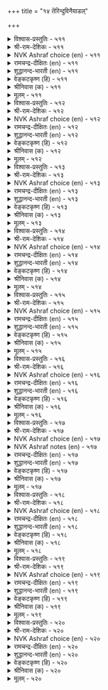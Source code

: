 +++
title = "१४ तॆरिन्दुविनैयाडल्"

+++


<details><summary>विश्वास-प्रस्तुतिः - ५११</summary>

नऩ्मैयुम् तीमैयुम् नाडि नलम्बुरिन्द
तऩ्मैयाऩ् आळप् पडुम्। ५११
</details>

<details><summary>श्री-राम-देशिकः - ५११</summary>

शुभाशुभे परामृश्य शुभकार्यैककारिणम् ।  
पुरुषं योजयेत् कार्ये निर्भयं पृथिवीपतिः ॥ ५११॥
</details>

<details><summary>NVK Ashraf choice (en) - ५११</summary>

०५११
Employ those who prefer to do the good
After scanning both good and bad.
(N.V.K. Ashraf)
</details>

<details><summary>रामचन्द्र-दीक्षितः (en) - ५११</summary>

511\. naṉmaiyum tīmaiyum nāṭi, nalam purinta  
taṉmaiyāṉ āḷappaṭum.

511\. After examining the good and the bad, cling to the good.  
</details>

<details><summary>शुद्धानन्द-भारती (en) - ५११</summary>

1\. நன்மையும் தீமையும் நாடி நலம்புரிந்த  
தன்மையான் ஆளப் படும்.  
Employ the wise who will discern  
The good and bad and do good turn.        511  
</details>

<details><summary>वेङ्कटकृष्ण (हि) - ५११</summary>

511
भले-बुरे को परख जो, करता भला पसंद ।  
उसके योग्य नियुक्ति को, करना सही प्रबन्ध ॥
</details>

<details><summary>श्रीनिवास (क) - ५११</summary>

511. ऒळ्ळॆयदन्नू कॆट्टदन्नू विचारमाडि ऒळ्ळॆय विचारगळल्लि मात्र अभिलाषॆ तोरुववनन्नु (अरसन कार्यक्कॆ सहायकनागि) नेमिसबेकु.

</details>

<details><summary>मूलम् - ५११</summary>

नऩ्मैयुम् तीमैयुम् नाडि नलम्बुरिन्द
तऩ्मैयाऩ् आळप् पडुम्। ५११
</details>

<details><summary>विश्वास-प्रस्तुतिः - ५१२</summary>

वारि पॆरुक्कि वळम्बडुत्तु उऱ्ऱवै
आराय्वाऩ् सॆय्ग विऩै। ५१२
</details>

<details><summary>श्री-राम-देशिकः - ५१२</summary>

आयमार्ग परामृश्य धनं सम्पाद्य भूरिशः ।  
तद्रक्षको विना विघ्नं राजकार्ये नियुज्यताम् ॥ ५१२॥
</details>

<details><summary>NVK Ashraf choice (en) - ५१२</summary>

०५१२
Entrust the job to one who can augment revenue,
Foster wealth and find out hurdles. *
(J. Narayanaswamy)
</details>

<details><summary>रामचन्द्र-दीक्षितः (en) - ५१२</summary>

512\. vāri perukki, vaḷam paṭuttu, uṟṟavai  
ārāyvāṉ ceyka viṉai!.

512\. He who taps all productive sources and guards against losses is the true servant.  
</details>

<details><summary>शुद्धानन्द-भारती (en) - ५१२</summary>

2\. வாரி பெருக்கி வளம்படுத்து உற்றவை  
ஆராய்வான் செய்க வினை  
Let him act who resource swells;  
Fosters wealth and prevents ills.        512  
</details>

<details><summary>वेङ्कटकृष्ण (हि) - ५१२</summary>

512
आय-वृद्धि-साधन बढ़ा, धन-वर्द्धक कर कार्य ।  
विघ्न परख जो टालता, वही करे नृप-कार्य ॥
</details>

<details><summary>श्रीनिवास (क) - ५१२</summary>

512. ऐश्वर्य (हण) बरुव मार्गवन्नु हॆच्चिसि, अदन्नु अभिवृद्दिपडिसि, बरुव कण्टकगळन्नु परिशीलिसि, नीगिसबल्लवनॆ कार्यमुखनागबेकु.

</details>

<details><summary>मूलम् - ५१२</summary>

वारि पॆरुक्कि वळम्बडुत्तु उऱ्ऱवै
आराय्वाऩ् सॆय्ग विऩै। ५१२
</details>

<details><summary>विश्वास-प्रस्तुतिः - ५१३</summary>

अऩ्पऱिवु तेऱ्ऱम् अवाविऩ्मै इन्नाऩ्कुम्
नऩ्कुडैयाऩ् कट्टे तॆळिवु। ५१३
</details>

<details><summary>श्री-राम-देशिकः - ५१३</summary>

ज्ञानं प्रीतिरकालुष्यं निराशा धनसञ्चये ।  
गुणैरेतैः समायुक्तो राजकार्ये नियोज्यताम् ॥ ५१३॥
</details>

<details><summary>NVK Ashraf choice (en) - ५१३</summary>

०५१३
The qualified possess these four:
Affection, wisdom, clarity and contentment.
(N.V.K. Ashraf)
</details>

<details><summary>रामचन्द्र-दीक्षितः (en) - ५१३</summary>

513\. aṉpu, aṟivu, tēṟṟam, avā iṉmai, in nāṉkum  
naṉku uṭaiyāṉkaṭṭē teḷivu.

513\. Choose men, who are endowed with love, wisdom, clever vision and freedom from covetousness.  
</details>

<details><summary>शुद्धानन्द-भारती (en) - ५१३</summary>

3\. அன்பறிவு தேற்றம் அவாவின்மை இந்நான்கும்  
நன்குடையான் கட்டே தெளிவு  
Trust him in whom these four you see:  
Love, wit, non-craving, clarity.        513  
</details>

<details><summary>वेङ्कटकृष्ण (हि) - ५१३</summary>

513
प्रेम, बुद्धि, दृढ़-चित्तता, निर्लोभता-सुनीति ।  
चारों जिसमें पूर्ण हों, उसपर करो प्रतीति ॥
</details>

<details><summary>श्रीनिवास (क) - ५१३</summary>

513. प्रीति, अरिवु, दृढ निर्धार, आशॆ इल्लदिरुविकॆ- ई नाल्कु ऒळ्ळॆय गुणगळु इरुववनल्ले (अरसनादवनु) नम्बिकॆ इरिसबेकु.

</details>

<details><summary>मूलम् - ५१३</summary>

अऩ्पऱिवु तेऱ्ऱम् अवाविऩ्मै इन्नाऩ्कुम्
नऩ्कुडैयाऩ् कट्टे तॆळिवु। ५१३
</details>

<details><summary>विश्वास-प्रस्तुतिः - ५१४</summary>

ऎऩैवगैयाऩ् तेऱियक् कण्णुम् विऩैवगैयाऩ्
वेऱागुम् मान्दर् पलर्। ५१४
</details>

<details><summary>श्री-राम-देशिकः - ५१४</summary>

जिता गुणपरीक्षायां ततः स्थाने नियन्त्रिताः ।  
अन्ते केचित् स्थानदोषात् जायन्ते दुष्टबुद्धयः ॥ ५१४॥
</details>

<details><summary>NVK Ashraf choice (en) - ५१४</summary>

०५१४
Put into many tests, they pass.
Yet when subjected to different tasks, many fail.
(N.V.K. Ashraf)
</details>

<details><summary>रामचन्द्र-दीक्षितः (en) - ५१४</summary>

514\. eṉai vakaiyāṉ tēṟiyakkaṇṇum, viṉai vakaiyāṉ  
vēṟākum māntar palar.

514\. Position corrupts even the men of our own deliberate choice.  
</details>

<details><summary>शुद्धानन्द-भारती (en) - ५१४</summary>

4\. எனைவகையான் தேறியக் கண்ணும் வினைவகையான்  
வேறாகும் மாந்தர் பலர்  
Though tried and found fit, yet we see  
Many differ before duty.        514  
</details>

<details><summary>वेङ्कटकृष्ण (हि) - ५१४</summary>

514
सभी तरह की परख से,  योग्य दिखें जो लोग ।  
उनमें कार्य निबाहते, विकृत बने बहु लोग ॥
</details>

<details><summary>श्रीनिवास (क) - ५१४</summary>

514. हलवु बगॆयिन्द परीक्षिसि नम्बि, उद्योगक्कॆ तॊडगिसिद मेलू कार्यद हादि तप्पिसुव जनरु ई लोकदल्लि हलवरिद्दारॆ.

</details>

<details><summary>मूलम् - ५१४</summary>

ऎऩैवगैयाऩ् तेऱियक् कण्णुम् विऩैवगैयाऩ्
वेऱागुम् मान्दर् पलर्। ५१४
</details>

<details><summary>विश्वास-प्रस्तुतिः - ५१५</summary>

अऱिन्दाऱ्ऱिच् चॆय्गिऱ्पाऱ्कु अल्लाल् विऩैदाऩ्
सिऱन्दाऩॆऩ्ऱु एवऱ्पाऱ् ऱऩ्ऱु। ५१५
</details>

<details><summary>श्री-राम-देशिकः - ५१५</summary>

बुध्वोपायं विघ्नराशिमपोह्य कृतिसाधने ।  
समर्थमन्तरा नान्यं राजकार्ये निवेशयेत् ॥ ५१५॥
</details>

<details><summary>NVK Ashraf choice (en) - ५१५</summary>

०५१५
Where knowledge and diligence are required,
Don't entrust tasks on personal loyalty.
(K. Krishnaswamy & Vijaya Ramkumar), (P.S. Sundaram)
</details>

<details><summary>रामचन्द्र-दीक्षितः (en) - ५१५</summary>

515\. aṟintu, āṟṟi, ceykiṟpāṟku allāl, viṉaitāṉ  
ciṟantāṉ eṉṟu ēvaṟpāṟṟu aṉṟu.

515\. Let worth prevail. Let not blind affection dictate the choice of men.  
</details>

<details><summary>शुद्धानन्द-भारती (en) - ५१५</summary>

5\. அறிந்தாற்றிச் செய்கிற்பாற்கு அல்லால் வினைதான்  
சிறந்தானென்று ஏவற்பாற் றன்று.  
Wise able men with power invest  
Not by fondness but by hard test.        515  
</details>

<details><summary>वेङ्कटकृष्ण (हि) - ५१५</summary>

515
जो करता है धैर्य से, खूब समझ सदुपाय ।  
उसे छोड़ प्रिय बन्धु को, कार्य न सौंपा जाय ॥
</details>

<details><summary>श्रीनिवास (क) - ५१५</summary>

515. कॆलसवन्नु चॆन्नागि तिळिदु समर्थवागि ऎदुरिसबल्लवनिगल्लदॆ, तनगॆ बेकादवनॆन्दु ऒब्बनन्नु आ कॆलसक्कॆ नेमिसबारदु.

</details>

<details><summary>मूलम् - ५१५</summary>

अऱिन्दाऱ्ऱिच् चॆय्गिऱ्पाऱ्कु अल्लाल् विऩैदाऩ्
सिऱन्दाऩॆऩ्ऱु एवऱ्पाऱ् ऱऩ्ऱु। ५१५
</details>

<details><summary>विश्वास-प्रस्तुतिः - ५१६</summary>

सॆय्वाऩै नाडि विऩैनाडिक् कालत्तोडु
ऎय्द उणर्न्दु सॆयल्। ५१६
</details>

<details><summary>श्री-राम-देशिकः - ५१६</summary>

कर्तुर्गुणं क्रियातत्त्वं कालस्याप्यनुकूलताम् ।  
सम्यग्विज्ञाय कार्येषु नरो योज्यो नराधिपैः ॥ ५१६॥
</details>

<details><summary>NVK Ashraf choice (en) - ५१६</summary>

०५१६
Weigh well the agent, the task
And the time before you act.
(P.S. Sundaram)
</details>

<details><summary>रामचन्द्र-दीक्षितः (en) - ५१६</summary>

516\. ceyvāṉai nāṭi, viṉai nāṭi, kālattōṭu  
eyta uṇarntu, ceyal!.

516\. The thing to be done, the proper person for it and the appropriate time for doing it, must all be duly weighed.  
</details>

<details><summary>शुद्धानन्द-भारती (en) - ५१६</summary>

6\. செய்வானை நாடி வினைநாடிக் காலத்தோடு  
எய்த உணர்ந்து செயல்  
Discern the agent and the deed  
And just in proper time proceed.        516  
</details>

<details><summary>वेङ्कटकृष्ण (हि) - ५१६</summary>

516
कर्ता का लक्षण परख, परख कर्म की रीति ।  
संयोजित कर काल से, सौंपों सहित प्रतीति ॥
</details>

<details><summary>श्रीनिवास (क) - ५१६</summary>

516. कार्य माडुववन (स्वभाव) वन्नु परीक्षिसि, कार्यद स्वभाववन्नु परीक्षिसि, तक्क कालवन्नु तिळिदुकॊण्डु कार्योन्मुखवागबेकु.

</details>

<details><summary>मूलम् - ५१६</summary>

सॆय्वाऩै नाडि विऩैनाडिक् कालत्तोडु
ऎय्द उणर्न्दु सॆयल्। ५१६
</details>

<details><summary>विश्वास-प्रस्तुतिः - ५१७</summary>

इदऩै इदऩाल् इवऩ्मुडिक्कुम् ऎऩ्ऱाय्न्दु
अदऩै अवऩ्कण् विडल्। ५१७
</details>

<details><summary>श्री-राम-देशिकः - ५१७</summary>

अनेन हेतुना कार्यमेतत् कर्तुमयं क्षमः ।  
इत्थमालोच्य तत्कार्ये स एव प्रेर्यतां नृपैः ॥ ५१७॥
</details>

<details><summary>NVK Ashraf choice (en) - ५१७</summary>

०५१७
Assured this man will do this task this way,
Leave it to him.
(P.S. Sundaram)
</details>

<details><summary>NVK Ashraf notes (en) - ५१७</summary>

५१७. In other words, "Delegation is best made to the one who's decidedly well equipped to perform well" - SDR
</details>

<details><summary>रामचन्द्र-दीक्षितः (en) - ५१७</summary>

517\. 'itaṉai, itaṉāl, ivaṉ muṭikkum' eṉṟu āyntu,  
ataṉai avaṉkaṇ viṭal!.

517\. Let the king be first convinced of the competency of a person; then he shall allow him to move freely in the sphere of his appointed task.  
</details>

<details><summary>शुद्धानन्द-भारती (en) - ५१७</summary>

7\. இதனை இதனால் இவன்முடிக்கும் என்றாய்ந்து  
அதனை அவன்கண் விடல்.  
This work, by this, this man can do  
Like this entrust the duty due.        517  
</details>

<details><summary>वेङ्कटकृष्ण (हि) - ५१७</summary>

517
इस साधन से व्यक्ति यह, कर सकता यह कार्य ।  
परिशीलन कर इस तरह, सौंप उसे वह कार्य ॥
</details>

<details><summary>श्रीनिवास (क) - ५१७</summary>

517. ई कार्यवन्नु ई साधनदिन्द इन्थवनु मुगिसबल्लनु ऎम्बुदन्नु परिशीलिसिद मेलॆ आ कॆलसवन्नु अवनिगॆ ऒप्पिसबेकु.

</details>

<details><summary>मूलम् - ५१७</summary>

इदऩै इदऩाल् इवऩ्मुडिक्कुम् ऎऩ्ऱाय्न्दु
अदऩै अवऩ्कण् विडल्। ५१७
</details>

<details><summary>विश्वास-प्रस्तुतिः - ५१८</summary>

विऩैक् कुरिमै नाडिय पिऩ्ऱै अवऩै
अदऱ्कुरिय ऩागच् चॆयल्। ५१८
</details>

<details><summary>श्री-राम-देशिकः - ५१८</summary>

स्वकार्यसाधनार्हश्चेत् काश्चित्तस्मिन् क्रियाभरम् ।  
निक्षिप्य राज्ञा दातव्यं स्वातन्त्र्यं कार्यसाधने ॥ ५१८॥
</details>

<details><summary>NVK Ashraf choice (en) - ५१८</summary>

०५१८
After ascertaining what work befits a man,
Assign him the responsibility. *
(Satguru Subramuniyaswami)
</details>

<details><summary>रामचन्द्र-दीक्षितः (en) - ५१८</summary>

518\. viṉaikku urimai nāṭiya piṉṟai, avaṉai  
ataṟku uriyaṉ ākac ceyal.

518\. Choose men of approved merit and then make them worthy of the station.  
</details>

<details><summary>शुद्धानन्द-भारती (en) - ५१८</summary>

8\. வினைக்குரிமை நாடிய பின்றை அவனை  
அதற்குரிய னாகச் செயல்.  
His fitness for the duty scan  
Leave him to do the best he can.        518  
</details>

<details><summary>वेङ्कटकृष्ण (हि) - ५१८</summary>

518
यदि पाया इक व्यक्ति को, परख कार्य के योग्य ।  
तो फिर उसे नियुक्त कर, पदवी देना योग्य ॥
</details>

<details><summary>श्रीनिवास (क) - ५१८</summary>

518. (ऒब्बनन्नु) ऒन्दु कॆलसवन्नु माडलु योग्यनॆन्दु परिशीलिसिद मेलॆ अवनन्नु अदक्कॆ अर्हनागुवन्तॆ बॆळॆयलु बिडबेकु.

</details>

<details><summary>मूलम् - ५१८</summary>

विऩैक् कुरिमै नाडिय पिऩ्ऱै अवऩै
अदऱ्कुरिय ऩागच् चॆयल्। ५१८
</details>

<details><summary>विश्वास-प्रस्तुतिः - ५१९</summary>

विऩैक्कण् विऩैयुडैयाऩ् केण्मैवे ऱाग
निऩैप्पाऩै नीङ्गुम् तिरु। ५१९
</details>

<details><summary>श्री-राम-देशिकः - ५१९</summary>

बन्धुवत् स्वीकृतं कार्यं कुर्वन्तं प्रेमपूर्वकम् ।  
दूरीकरोति दुर्वाधात् यस्तु तं विसृजेद्रमा ॥ ५१९॥
</details>

<details><summary>NVK Ashraf choice (en) - ५१९</summary>

०५१९
Fortune deserts him who doubts
The liberties taken by a devout worker. *
(P.S. Sundaram), VSS
</details>

<details><summary>रामचन्द्र-दीक्षितः (en) - ५१९</summary>

519\. viṉaikkaṇ viṉaiyuṭaiyāṉ kēṇmai vēṟāka  
niṉaippāṉai nīṅkum, tiru.

519\. Prosperity deserts one who suspects the motives of a servant ever loyal to his work.  
</details>

<details><summary>शुद्धानन्द-भारती (en) - ५१९</summary>

9\. வினைக்கண் வினையுடையான் கேண்மைவே றாக  
நினைப்பானை நீங்கும் திரு.  
Who do duty for duty's sake  
Doubt them; and fortune departs quick.        519  
</details>

<details><summary>वेङ्कटकृष्ण (हि) - ५१९</summary>

519
तत्परता-वश कार्य में, हुआ मित्र व्यवहार ।  
उसको समझे अन्यता, तो श्री जावे पार ॥
</details>

<details><summary>श्रीनिवास (क) - ५१९</summary>

519. कैकॊण्ड कॆलसदल्लि यावागलू प्रयत्न पडुववन स्नेहवन्नु तप्पागि तिळियुव अरसनन्नु सिरिबिट्टु तॊलगुत्तदॆ.

</details>

<details><summary>मूलम् - ५१९</summary>

विऩैक्कण् विऩैयुडैयाऩ् केण्मैवे ऱाग
निऩैप्पाऩै नीङ्गुम् तिरु। ५१९
</details>

<details><summary>विश्वास-प्रस्तुतिः - ५२०</summary>

नाडो ऱुम् नाडुग मऩ्ऩऩ् विऩैसॆय्वाऩ्
कोडामै कोडा तुलगु। ५२०
</details>

<details><summary>श्री-राम-देशिकः - ५२०</summary>

तृप्तेषु कर्मकारेषु लोकः स्यात् क्लेशवर्जितः ।  
तत्तर्पणविधौ राज्ञा यत्नः स्वीक्रियतां सदा ॥ ५२०॥
</details>

<details><summary>NVK Ashraf choice (en) - ५२०</summary>

०५२०
Nothing goes wrong in the state of a king
Who often checks his officials for any wrong.
(N.V.K. Ashraf)
</details>

<details><summary>रामचन्द्र-दीक्षितः (en) - ५२०</summary>

520\. nāḷtōṟum nāṭuka, maṉṉaṉ-viṉaiceyvāṉ  
kōṭāmaik kōṭātu ulaku.

520\. Let them not swerve from the right path; for on them rests the just conduct of the world.  
</details>

<details><summary>शुद्धानन्द-भारती (en) - ५२०</summary>

10\. நாடோறும் நாடுக மன்னன் வினைசெய்வான்  
கோடாமை கோடா துலகு  
Worker straight the world is straight  
The king must look to this aright.        520  
</details>

<details><summary>वेङ्कटकृष्ण (हि) - ५२०</summary>

520
राज-भृत्य यदि विकृत नहिं, विकृत न होगा राज ।  
रोज़ परखना चाहिये, नृप को उसका काज ॥
</details>

<details><summary>श्रीनिवास (क) - ५२०</summary>

520. कॆलस माडुववनु नेरवागिरुववरॆगॆ लोकवू नेरवागिरुत्तदॆ; अरसनादवनु यावागलू तन्न सेवकर नडवळिकॆयन्नु परीक्षिसबेकु.
</details>

<details><summary>मूलम् - ५२०</summary>

नाडो ऱुम् नाडुग मऩ्ऩऩ् विऩैसॆय्वाऩ्
कोडामै कोडा तुलगु। ५२०
</details>


